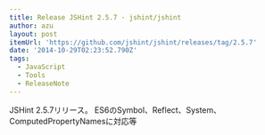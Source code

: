 ```yaml
---
title: Release JSHint 2.5.7 · jshint/jshint
author: azu
layout: post
itemUrl: 'https://github.com/jshint/jshint/releases/tag/2.5.7'
date: '2014-10-29T02:23:52.790Z'
tags:
  - JavaScript
  - Tools
  - ReleaseNote
---
```

JSHint 2.5.7リリース。
ES6のSymbol、Reflect、System、ComputedPropertyNamesに対応等
